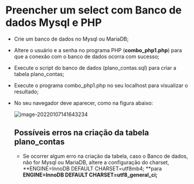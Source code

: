 # Preencher um select com Banco de dados Mysql e PHP

- Crie um banco de dados no Mysql ou MariaDB;

- Altere o usuário e a senha no programa PHP (__combo_php1.php__) para que a conexão com o banco de dados ocorra com sucesso;

- Execute o script do banco de dados (plano_contas.sql) para criar a tabela plano_contas;

- Execute o programa combo_php1.php no seu localhost para visualizar o resultado;

- No seu navegador deve aparecer, como na figura abaixo:

  ![image-20220107141643234](C:\Users\wakagi\AppData\Roaming\Typora\typora-user-images\image-20220107141643234.png)

  

  

  ## Possíveis erros na criação da tabela plano_contas

  * Se ocorrer algum erro na criação da tabela, caso o Banco de dados, não for Mysql ou  MariaDB, altere a configuração do  charset, **ENGINE=InnoDB DEFAULT CHARSET=utf8mb4; **para **ENGINE=InnoDB DEFAULT CHARSET=utf8_general_ci;**

  

  

  

  

  

  

  

  

  

  

  

  